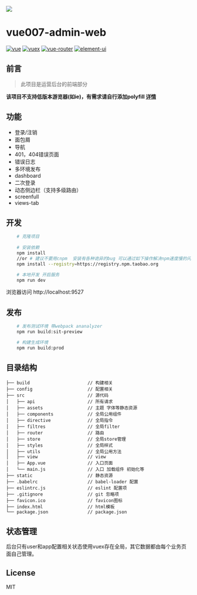 ![](https://avatars1.githubusercontent.com/u/34916802?s=200&raw=true)
# vue007-admin-web #
[![vue](https://img.shields.io/badge/vue-2.5.13-brightgreen.svg)](https://github.com/vuejs/vue)
[![vuex](https://img.shields.io/badge/vuex-3.0.0-brightgreen.svg)](https://github.com/vuejs/vuex)
[![vue-router](https://img.shields.io/badge/vue-router2.7.0-brightgreen.svg)](https://github.com/vuejs/vue-router)
[![element-ui](https://img.shields.io/badge/element--ui-2.0.11-brightgreen.svg)](https://github.com/ElemeFE/element)



## 前言
> 此项目是运营后台的前端部分

 **该项目不支持低版本游览器(如ie)，有需求请自行添加polyfill [详情](https://github.com/PanJiaChen/vue-element-admin/wiki#babel-polyfill)**


## 功能
- 登录/注销
- 面包屑
- 导航
- 401，404错误页面
- 错误日志
- 多环境发布
- dashboard
- 二次登录
- 动态侧边栏（支持多级路由）
- screenfull
- views-tab

## 开发
```bash
    # 克隆项目
    
    # 安装依赖
    npm install
    //or # 建议不要用cnpm  安装有各种诡异的bug 可以通过如下操作解决npm速度慢的问题
    npm install --registry=https://registry.npm.taobao.org

    # 本地开发 开启服务
    npm run dev
```
浏览器访问 http://localhost:9527

## 发布
```bash
    # 发布测试环境 带webpack ananalyzer
    npm run build:sit-preview

    # 构建生成环境
    npm run build:prod
```

## 目录结构
```shell
├── build                      // 构建相关  
├── config                     // 配置相关
├── src                        // 源代码
│   ├── api                    // 所有请求
│   ├── assets                 // 主题 字体等静态资源
│   ├── components             // 全局公用组件
│   ├── directive              // 全局指令
│   ├── filtres                // 全局filter
│   ├── router                 // 路由
│   ├── store                  // 全局store管理
│   ├── styles                 // 全局样式
│   ├── utils                  // 全局公用方法
│   ├── view                   // view
│   ├── App.vue                // 入口页面
│   └── main.js                // 入口 加载组件 初始化等
├── static                     // 静态资源
├── .babelrc                   // babel-loader 配置
├── eslintrc.js                // eslint 配置项
├── .gitignore                 // git 忽略项
├── favicon.ico                // favicon图标
├── index.html                 // html模板
└── package.json               // package.json

```

## 状态管理
后台只有user和app配置相关状态使用vuex存在全局，其它数据都由每个业务页面自己管理。

## License

MIT
